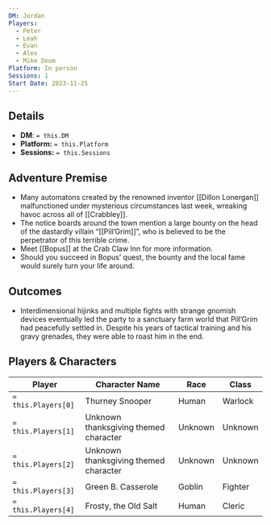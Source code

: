 ```yaml
---
DM: Jordan
Players:
  - Peter
  - Leah
  - Evan
  - Alex
  - Mike Doom
Platform: In person
Sessions: 1
Start Date: 2023-11-25
---
```

## Details
- **DM**: `= this.DM`
- **Platform:** `= this.Platform`
- **Sessions:** `= this.Sessions`

## Adventure Premise
- Many automatons created by the renowned inventor [[Dillon Lonergan]] malfunctioned under mysterious circumstances last week, wreaking havoc across all of [[Crabbley]].
- The notice boards around the town mention a large bounty on the head of the dastardly villain “[[Pill’Grim]]”, who is believed to be the perpetrator of this terrible crime.
- Meet [[Bopus]] at the Crab Claw Inn for more information.
- Should you succeed in Bopus’ quest, the bounty and the local fame would surely turn your life around.

## Outcomes
- Interdimensional hijinks and multiple fights with strange gnomish devices eventually led the party to a sanctuary farm world that Pill’Grim had peacefully settled in. Despite his years of tactical training and his gravy grenades, they were able to roast him in the end.

## Players & Characters
| Player              | Character Name                        | Race    | Class   |
| ------------------- | ------------------------------------- | ------- | ------- |
| `= this.Players[0]` | Thurney Snooper                       | Human   | Warlock |
| `= this.Players[1]` | Unknown thanksgiving themed character | Unknown | Unknown |
| `= this.Players[2]` | Unknown thanksgiving themed character | Unknown | Unknown |
| `= this.Players[3]` | Green B. Casserole                    | Goblin  | Fighter |
| `= this.Players[4]` | Frosty, the Old Salt                  | Human   | Cleric  |
